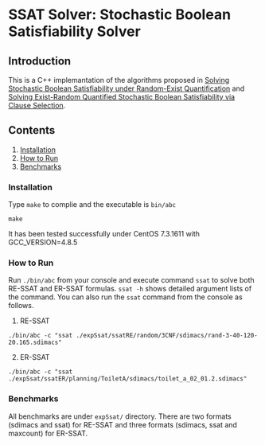 # SSAT Solver: Stochastic Boolean Satisfiability Solver

## Introduction
This is a C++ implemantation of the algorithms proposed in [Solving Stochastic Boolean Satisfiability under Random-Exist Quantification](https://www.ijcai.org/proceedings/2017/0096.pdf) and [Solving Exist-Random Quantified Stochastic Boolean Satisfiability via Clause Selection](#).

## Contents
1. [Installation](#installation)
2. [How to Run](#howtorun)
3. [Benchmarks](#benchmarks)

### Installation
Type `make` to complie and the executable is `bin/abc`
```
make
```
It has been tested successfully under CentOS 7.3.1611 with GCC\_VERSION=4.8.5

### How to Run
Run `./bin/abc` from your console and execute command `ssat` to solve both RE-SSAT and ER-SSAT formulas. `ssat -h` shows detailed argument lists of the command.
You can also run the `ssat` command from the console as follows.

1. RE-SSAT
```
./bin/abc -c "ssat ./expSsat/ssatRE/random/3CNF/sdimacs/rand-3-40-120-20.165.sdimacs"
```

2. ER-SSAT
```
./bin/abc -c "ssat ./expSsat/ssatER/planning/ToiletA/sdimacs/toilet_a_02_01.2.sdimacs"
```

### Benchmarks
All benchmarks are under `expSsat/` directory. There are two formats (sdimacs and ssat) for RE-SSAT and three formats (sdimacs, ssat and maxcount) for ER-SSAT.
